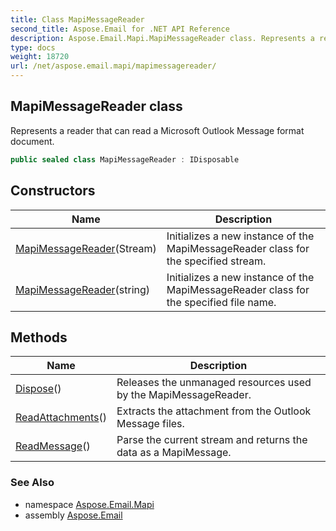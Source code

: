 ```yaml
---
title: Class MapiMessageReader
second_title: Aspose.Email for .NET API Reference
description: Aspose.Email.Mapi.MapiMessageReader class. Represents a reader that can read a Microsoft Outlook Message format document
type: docs
weight: 18720
url: /net/aspose.email.mapi/mapimessagereader/
---
```

## MapiMessageReader class

Represents a reader that can read a Microsoft Outlook Message format document.

```csharp
public sealed class MapiMessageReader : IDisposable
```

## Constructors

| Name | Description |
| --- | --- |
| [MapiMessageReader](mapimessagereader/#constructor)(Stream) | Initializes a new instance of the MapiMessageReader class for the specified stream. |
| [MapiMessageReader](mapimessagereader/#constructor_1)(string) | Initializes a new instance of the MapiMessageReader class for the specified file name. |

## Methods

| Name | Description |
| --- | --- |
| [Dispose](../../aspose.email.mapi/mapimessagereader/dispose/)() | Releases the unmanaged resources used by the MapiMessageReader. |
| [ReadAttachments](../../aspose.email.mapi/mapimessagereader/readattachments/)() | Extracts the attachment from the Outlook Message files. |
| [ReadMessage](../../aspose.email.mapi/mapimessagereader/readmessage/)() | Parse the current stream and returns the data as a MapiMessage. |

### See Also

* namespace [Aspose.Email.Mapi](../../aspose.email.mapi/)
* assembly [Aspose.Email](../../)



